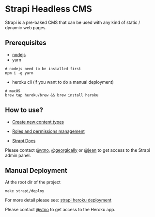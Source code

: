 # Strapi Headless CMS
Strapi is a pre-baked CMS that can be used with any kind of static / dynamic web pages.

## Prerequisites

- [nodejs](https://nodejs.org/en/download/)
- yarn
```
# nodejs need to be installed first
npm i -g yarn
```
- heroku cli (if you want to do a manual deployment)
```
# macOS
brew tap heroku/brew && brew install heroku
```

## How to use?

- [Create new content types](https://strapi.io/documentation/user-docs/latest/content-types-builder/introduction-to-content-types-builder.html)

- [Roles and permissions management](https://strapi.io/documentation/user-docs/latest/users-roles-permissions/introduction-to-users-roles-permissions.html)

- [Strapi Docs](https://strapi.io/documentation/user-docs/latest/getting-started/introduction.html)

Please contact [@vtno](https://github.com/vtno), [@georgically](https://github.com/georgically) or [@jean](https://github.com/jean)  to get access to the Strapi admin panel.

## Manual Deployment
At the root dir of the project

```
make strapi/deploy
```

For more detail please see: [strapi heroku deployment](https://strapi.io/documentation/developer-docs/latest/setup-deployment-guides/deployment/hosting-guides/heroku.html)

Please contact [@vtno](https://github.com/vtno) to get access to the Heroku app.
